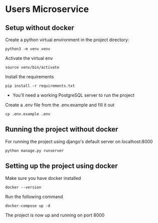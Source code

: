 # Users Microservice
## Setup without docker
Create a python virtual environment in the project directory:
```shell
python3 -m venv venv
```
Activate the virtual env
```shell
source venv/bin/activate
```
Install the requirements
```shell
pip install -r requirements.txt
```
* You'll need a working PostgreSQL server to run the project

Create a .env file from the .env.example and fill it out
```shell
cp .env.example .env
```
## Running the project without docker
For running the project using django's default server on localhost:8000
```shell
python manage.py runserver
```

## Setting up the project using docker
Make sure you have docker installed
```shell
docker --version
```
Run the following command
```shell
docker-compose up -d
```
The project is now up and running on port 8000